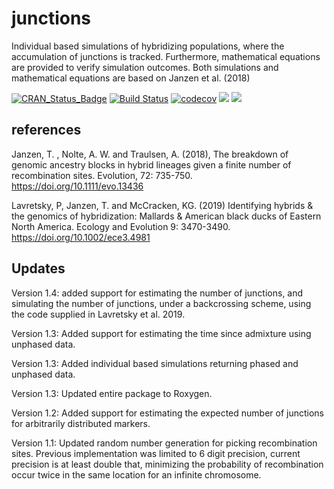 # junctions
Individual based simulations of hybridizing populations, where the accumulation of junctions is tracked. Furthermore, mathematical equations are provided to verify simulation outcomes. Both simulations and mathematical equations are based on Janzen et al. (2018) 

[![CRAN_Status_Badge](http://www.r-pkg.org/badges/version/junctions)](https://cran.r-project.org/package=junctions)
[![Build Status](https://travis-ci.org/thijsjanzen/junctions.svg?branch=master)](https://travis-ci.org/thijsjanzen/junctions)
[![codecov](https://codecov.io/gh/thijsjanzen/junctions/branch/master/graph/badge.svg)](https://codecov.io/gh/thijsjanzen/junctions)
[![](http://cranlogs.r-pkg.org/badges/grand-total/junctions)](https://cran.r-project.org/package=junctions)
[![](http://cranlogs.r-pkg.org/badges/junctions)](https://cran.r-project.org/package=junctions)

## references
Janzen, T. , Nolte, A. W. and Traulsen, A. (2018), The breakdown of genomic ancestry blocks in hybrid lineages given a finite number of recombination sites. Evolution, 72: 735-750. https://doi.org/10.1111/evo.13436

Lavretsky, P, Janzen, T. and McCracken, KG.  (2019) Identifying hybrids & the genomics of hybridization: Mallards & American black ducks of Eastern North America. Ecology and Evolution 9: 3470-3490. https://doi.org/10.1002/ece3.4981

## Updates
Version 1.4: added support for estimating the number of junctions, and simulating the number of junctions, under a backcrossing scheme, using the code supplied in Lavretsky et al. 2019.

Version 1.3: Added support for estimating the time since admixture using unphased data. 

Version 1.3: Added individual based simulations returning phased and unphased data. 

Version 1.3: Updated entire package to Roxygen. 

Version 1.2: Added support for estimating the expected number of junctions for arbitrarily distributed markers. 

Version 1.1: Updated random number generation for picking recombination sites. Previous implementation was limited to 6 digit precision, current precision is at least double that, minimizing the probability of recombination occur twice in the same location for an infinite chromosome. 

